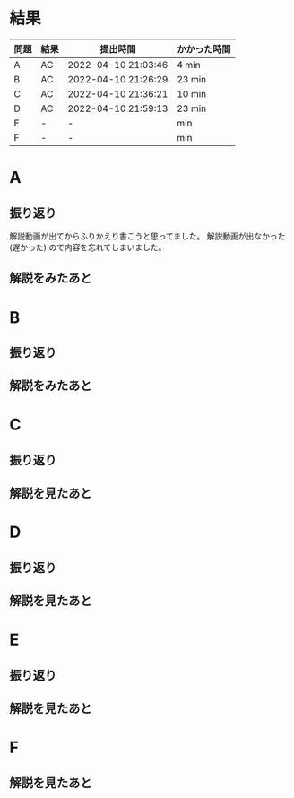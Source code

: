 # 結果

| 問題 | 結果 | 提出時間            | かかった時間 |
|------|------|---------------------|--------------|
| A    | AC   | 2022-04-10 21:03:46 | 4 min        |
| B    | AC   | 2022-04-10 21:26:29 | 23 min       |
| C    | AC   | 2022-04-10 21:36:21 | 10 min       |
| D    | AC   | 2022-04-10 21:59:13 | 23 min       |
| E    | -    | -                   |     min      |
| F    | -    | -                   |     min      |

# A

## 振り返り

解説動画が出てからふりかえり書こうと思ってました。
解説動画が出なかった (遅かった) ので内容を忘れてしまいました。

## 解説をみたあと

# B

## 振り返り

## 解説をみたあと

# C

## 振り返り

## 解説を見たあと

# D

## 振り返り

## 解説を見たあと

# E

## 振り返り

## 解説を見たあと

# F

## 解説を見たあと
